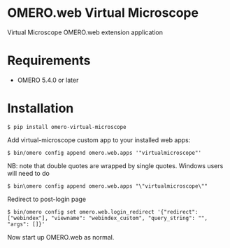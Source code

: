 OMERO.web Virtual Microscope
============================
Virtual Microscope OMERO.web extension application

Requirements
============

* OMERO 5.4.0 or later

Installation
============

    $ pip install omero-virtual-microscope

Add virtual-microscope custom app to your installed web apps:

    $ bin/omero config append omero.web.apps '"virtualmicroscope"'

NB: note that double quotes are wrapped by single quotes. Windows users will need to do

    $ bin\omero config append omero.web.apps "\"virtualmicroscope\""

Redirect to post-login page

    $ bin/omero config set omero.web.login_redirect '{"redirect": ["webindex"], "viewname": "webindex_custom", "query_string": "", "args": []}'

Now start up OMERO.web as normal.
